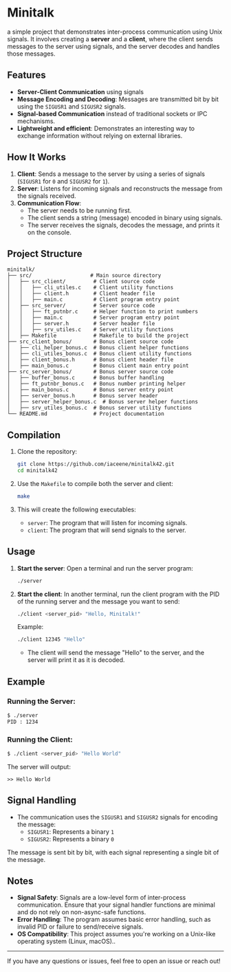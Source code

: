 # Minitalk

a simple project that demonstrates inter-process communication using Unix signals. It involves creating a **server** and a **client**, where the client sends messages to the server using signals, and the server decodes and handles those messages.

## Features
- **Server-Client Communication** using signals
- **Message Encoding and Decoding**: Messages are transmitted bit by bit using the `SIGUSR1` and `SIGUSR2` signals.
- **Signal-based Communication** instead of traditional sockets or IPC mechanisms.
- **Lightweight and efficient**: Demonstrates an interesting way to exchange information without relying on external libraries.

## How It Works

1. **Client**: Sends a message to the server by using a series of signals (`SIGUSR1` for `0` and `SIGUSR2` for `1`).
2. **Server**: Listens for incoming signals and reconstructs the message from the signals received.
3. **Communication Flow**:
   - The server needs to be running first.
   - The client sends a string (message) encoded in binary using signals.
   - The server receives the signals, decodes the message, and prints it on the console.

## Project Structure

```
minitalk/
├── src/                   # Main source directory
│   ├── src_client/         # Client source code
│   │   ├── cli_utiles.c    # Client utility functions
│   │   ├── client.h        # Client header file
│   │   ├── main.c          # Client program entry point
│   ├── src_server/         # Server source code
│   │   ├── ft_putnbr.c     # Helper function to print numbers
│   │   ├── main.c          # Server program entry point
│   │   ├── server.h        # Server header file
│   │   ├── srv_utiles.c    # Server utility functions
│   ├── Makefile            # Makefile to build the project
├── src_client_bonus/       # Bonus client source code
│   ├── cli_helper_bonus.c  # Bonus client helper functions
│   ├── cli_utiles_bonus.c  # Bonus client utility functions
│   ├── client_bonus.h      # Bonus client header file
│   ├── main_bonus.c        # Bonus client main entry point
├── src_server_bonus/       # Bonus server source code
│   ├── buffer_bonus.c      # Bonus buffer handling
│   ├── ft_putnbr_bonus.c   # Bonus number printing helper
│   ├── main_bonus.c        # Bonus server entry point
│   ├── server_bonus.h      # Bonus server header
│   ├── server_helper_bonus.c  # Bonus server helper functions
│   ├── srv_utiles_bonus.c  # Bonus server utility functions
└── README.md               # Project documentation
```

## Compilation

1. Clone the repository:
   ```bash
   git clone https://github.com/iaceene/minitalk42.git
   cd minitalk42
   ```

2. Use the `Makefile` to compile both the server and client:
   ```bash
   make
   ```

3. This will create the following executables:
   - `server`: The program that will listen for incoming signals.
   - `client`: The program that will send signals to the server.

## Usage

1. **Start the server**:
   Open a terminal and run the server program:
   ```bash
   ./server
   ```

2. **Start the client**:
   In another terminal, run the client program with the PID of the running server and the message you want to send:
   ```bash
   ./client <server_pid> "Hello, Minitalk!"
   ```

   Example:
   ```bash
   ./client 12345 "Hello"
   ```

   - The client will send the message "Hello" to the server, and the server will print it as it is decoded.

## Example

### Running the Server:
```bash
$ ./server
PID : 1234
```

### Running the Client:
```bash
$ ./client <server_pid> "Hello World"
```

The server will output:
```
>> Hello World
```

## Signal Handling

- The communication uses the `SIGUSR1` and `SIGUSR2` signals for encoding the message:
  - `SIGUSR1`: Represents a binary `1`
  - `SIGUSR2`: Represents a binary `0`

The message is sent bit by bit, with each signal representing a single bit of the message.

## Notes

- **Signal Safety**: Signals are a low-level form of inter-process communication. Ensure that your signal handler functions are minimal and do not rely on non-async-safe functions.
- **Error Handling**: The program assumes basic error handling, such as invalid PID or failure to send/receive signals.
- **OS Compatibility**: This project assumes you're working on a Unix-like operating system (Linux, macOS)..

---

If you have any questions or issues, feel free to open an issue or reach out!
